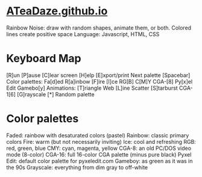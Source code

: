 # [ATeaDaze.github.io](https://ateadaze.github.io/)
Rainbow Noise: draw with random shapes, animate them, or both. Colored lines create positive space
Language: Javascript, HTML, CSS

# Keyboard Map
[R]un  [P]ause  [C]lear screen   [H]elp  [E]xport/print  Next palette [Spacebar]
Color palettes: Fa[d]ed  R[a]inbow [F]ire  [I]ce  RG[B]   C[M]Y  CGA-[8]  Py[x]el Edit  Gamebo[y]
Animations:     [T]riangle Web [L]ine Scatter [S]tarburst   CGA-1[6]  [G]rayscale  [*] Random palette
  
# Color palettes
Faded: rainbow with desaturated colors (pastel)
Rainbow: classic primary colors
Fire: warm (but not necessarily inviting)
Ice: cool and refreshing
RGB: red, green, blue
CMY: cyan, magenta, yellow
CGA-8: an old PC/DOS video mode (8-color)
CGA-16: full 16-color CGA palette (minus pure black)
Pyxel Edit: default color palette for pyxeledit.com
Gameboy: as green as it was in the 90s
Grayscale: everything from dim gray to off-white
